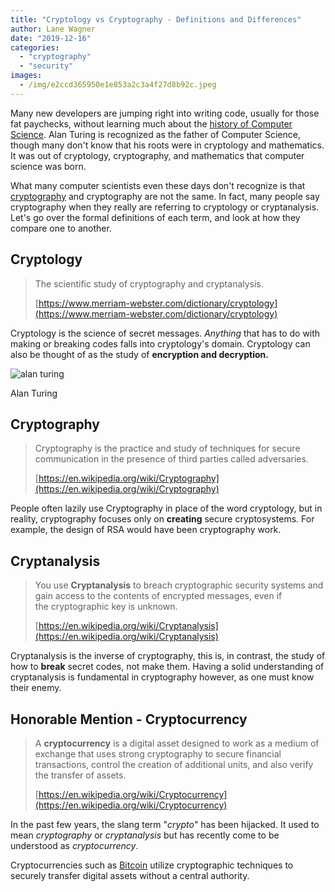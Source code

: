 ```yaml
---
title: "Cryptology vs Cryptography - Definitions and Differences"
author: Lane Wagner
date: "2019-12-16"
categories: 
  - "cryptography"
  - "security"
images:
  - /img/e2ccd365950e1e853a2c3a4f27d8b92c.jpeg
---
```


Many new developers are jumping right into writing code, usually for those fat paychecks, without learning much about the [history of Computer Science](https://qvault.io/computer-science/the-history-of-computer-science/). Alan Turing is recognized as the father of Computer Science, though many don't know that his roots were in cryptology and mathematics. It was out of cryptology, cryptography, and mathematics that computer science was born.

What many computer scientists even these days don't recognize is that [cryptography](https://qvault.io/cryptography/what-is-cryptography/) and cryptography are not the same. In fact, many people say cryptography when they really are referring to cryptology or cryptanalysis. Let's go over the formal definitions of each term, and look at how they compare one to another.

## Cryptology

> The scientific study of cryptography and cryptanalysis.
> 
> [https://www.merriam-webster.com/dictionary/cryptology](https://www.merriam-webster.com/dictionary/cryptology)

Cryptology is the science of secret messages. _Anything_ that has to do with making or breaking codes falls into cryptology's domain. Cryptology can also be thought of as the study of **encryption and decryption.**

![alan turing](/img/00overlooked-alanturing-3-facebookJumbo-1024x536.jpg)

Alan Turing

## Cryptography

> Cryptography is the practice and study of techniques for secure communication in the presence of third parties called adversaries.
> 
> [https://en.wikipedia.org/wiki/Cryptography](https://en.wikipedia.org/wiki/Cryptography)

People often lazily use Cryptography in place of the word cryptology, but in reality, cryptography focuses only on **creating** secure cryptosystems. For example, the design of RSA would have been cryptography work.

## Cryptanalysis

> You use **Cryptanalysis** to breach cryptographic security systems and gain access to the contents of encrypted messages, even if the cryptographic key is unknown.
> 
> [https://en.wikipedia.org/wiki/Cryptanalysis](https://en.wikipedia.org/wiki/Cryptanalysis)

Cryptanalysis is the inverse of cryptography, this is, in contrast, the study of how to **break** secret codes, not make them. Having a solid understanding of cryptanalysis is fundamental in cryptography however, as one must know their enemy.

## Honorable Mention - Cryptocurrency

> A **cryptocurrency** is a digital asset designed to work as a medium of exchange that uses strong cryptography to secure financial transactions, control the creation of additional units, and also verify the transfer of assets.
> 
> [https://en.wikipedia.org/wiki/Cryptocurrency](https://en.wikipedia.org/wiki/Cryptocurrency)

In the past few years, the slang term "_crypto_" has been hijacked. It used to mean _cryptography_ or _cryptanalysis_ but has recently come to be understood as _cryptocurrency_.

Cryptocurrencies such as [Bitcoin](https://bitcoin.org/en/) utilize cryptographic techniques to securely transfer digital assets without a central authority.
